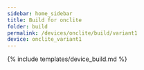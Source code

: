 ```yaml
---
sidebar: home_sidebar
title: Build for onclite
folder: build
permalink: /devices/onclite/build/variant1
device: onclite_variant1
---
```

{% include templates/device_build.md %}

